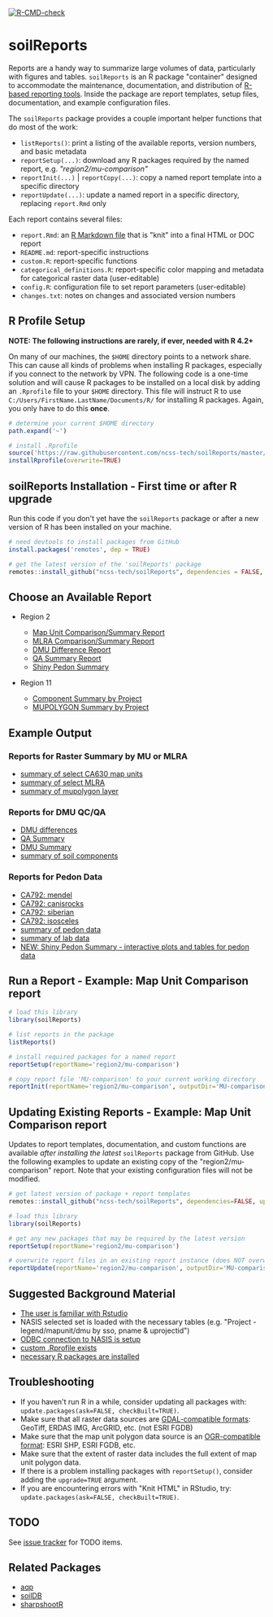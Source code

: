 <!-- badges: start -->
[![R-CMD-check](https://github.com/ncss-tech/soilReports/actions/workflows/R-CMD-check.yml/badge.svg)](https://github.com/ncss-tech/soilReports/actions/workflows/R-CMD-check.yml)
<!-- badges: end -->

# soilReports
Reports are a handy way to summarize large volumes of data, particularly with figures and tables. `soilReports` is an R package "container" designed to accommodate the maintenance, documentation, and distribution of [R-based reporting tools](http://rmarkdown.rstudio.com/). Inside the package are report templates, setup files, documentation, and example configuration files. 

The `soilReports` package provides a couple important helper functions that do most of the work:

 * `listReports()`: print a listing of the available reports, version numbers, and basic metadata
 * `reportSetup(...)`: download any R packages required by the named report, e.g. *"region2/mu-comparison"*
 * `reportInit(...)` | `reportCopy(...)`: copy a named report template into a specific directory
 * `reportUpdate(...)`: update a named report in a specific directory, replacing `report.Rmd` only

Each report contains several files:

 * `report.Rmd`: an [R Markdown file](http://rmarkdown.rstudio.com/) that is "knit" into a final HTML or DOC report
 * `README.md`: report-specific instructions
 * `custom.R`: report-specific functions
 * `categorical_definitions.R`: report-specific color mapping and metadata for categorical raster data (user-editable)
 * `config.R`: configuration file to set report parameters (user-editable)
 * `changes.txt`: notes on changes and associated version numbers



<!-- mark for deletion -->
## R Profile Setup

**NOTE: The following instructions are rarely, if ever, needed with R 4.2+**

On many of our machines, the `$HOME` directory points to a network share. This can cause all kinds of problems when installing R packages, especially if you connect to the network by VPN. The following code is a one-time solution and will cause R packages to be installed on a local disk by adding an `.Rprofile` file to your `$HOME` directory. This file will instruct R to use `C:/Users/FirstName.LastName/Documents/R/` for installing R packages. Again, you only have to do this **once**.

```r
# determine your current $HOME directory
path.expand('~')

# install .Rprofile
source('https://raw.githubusercontent.com/ncss-tech/soilReports/master/R/installRprofile.R')
installRprofile(overwrite=TRUE)
```


## soilReports Installation - First time or after R upgrade
Run this code if you don't yet have the `soilReports` package or after a new version of R has been installed on your machine.

```r
# need devtools to install packages from GitHub
install.packages('remotes', dep = TRUE)

# get the latest version of the 'soilReports' package
remotes::install_github("ncss-tech/soilReports", dependencies = FALSE, upgrade_dependencies = FALSE) 
```

## Choose an Available Report

  * Region 2
     + [Map Unit Comparison/Summary Report](https://github.com/ncss-tech/soilReports/tree/master/inst/reports/region2/mu-comparison)
     + [MLRA Comparison/Summary Report](https://github.com/ncss-tech/soilReports/tree/master/inst/reports/region2/mlra-comparison)
     + [DMU Difference Report](https://github.com/ncss-tech/soilReports/tree/master/inst/reports/region2/dmu-diff)
     + [QA Summary Report](https://github.com/ncss-tech/soilReports/tree/master/inst/reports/region2/QA-summary)
     + [Shiny Pedon Summary](https://github.com/ncss-tech/soilReports/tree/master/inst/reports/region2/shiny-pedon-summary)
     
  * Region 11
     + [Component Summary by Project](https://github.com/ncss-tech/soilReports/tree/master/inst/reports/region11/component_summary_by_project)
     + [MUPOLYGON Summary by Project](https://github.com/ncss-tech/soilReports/tree/master/inst/reports/region11/mupolygon_summary_by_project)


## Example Output

### Reports for Raster Summary by MU or MLRA
  
  * [summary of select CA630 map units](http://ncss-tech.github.io/example-reports/mu-comparison/CA630-mu-comparison.html)
  * [summary of select MLRA](http://ncss-tech.github.io/example-reports/MLRA-comparison.html)
  * [summary of mupolygon layer](http://ncss-tech.github.io/example-reports/mupolygon_report.html)

### Reports for DMU QC/QA

  * [DMU differences](http://ncss-tech.github.io/example-reports/dmu-diff-example.html)
  * [QA Summary](http://ncss-tech.github.io/example-reports/QA-summary-example.html)
  * [DMU Summary](http://ncss-tech.github.io/example-reports/DMU-summary-example.html)
  * [summary of soil components](http://ncss-tech.github.io/example-reports/component_report.html)
  

### Reports for Pedon Data

  * [CA792: mendel](http://ncss-tech.github.io/example-reports/CA792-pedon/mendel.html)
  * [CA792: canisrocks](http://ncss-tech.github.io/example-reports/CA792-pedon/canisrocks.html)
  * [CA792: siberian](http://ncss-tech.github.io/example-reports/CA792-pedon/siberian.html)
  * [CA792: isosceles](http://ncss-tech.github.io/example-reports/CA792-pedon/isosceles.html)
  * [summary of pedon data](http://ncss-tech.github.io/example-reports/pedon_report.html)
  * [summary of lab data](http://ncss-tech.github.io/example-reports/lab_report.html)
  * [NEW: Shiny Pedon Summary - interactive plots and tables for pedon data](https://ncss-tech.github.io/soilReports/docs/shiny-pedon-summary/shiny-pedon_loafercreek-taxadjuncts.PNG)


## Run a Report - Example: Map Unit Comparison report

```r
# load this library
library(soilReports)

# list reports in the package
listReports()

# install required packages for a named report
reportSetup(reportName='region2/mu-comparison')

# copy report file 'MU-comparison' to your current working directory
reportInit(reportName='region2/mu-comparison', outputDir='MU-comparison')
```

## Updating Existing Reports - Example: Map Unit Comparison report 
Updates to report templates, documentation, and custom functions are available *after installing the latest* `soilReports` package from GitHub. Use the following examples to update an existing copy of the "region2/mu-comparison" report. Note that your existing configuration files will not be modified.

```r
# get latest version of package + report templates
remotes::install_github("ncss-tech/soilReports", dependencies=FALSE, upgrade_dependencies=FALSE)

# load this library
library(soilReports)

# get any new packages that may be required by the latest version
reportSetup(reportName='region2/mu-comparison')

# overwrite report files in an existing report instance (does NOT overwrite config)
reportUpdate(reportName='region2/mu-comparison', outputDir='MU-comparison')
```

## Suggested Background Material

 * [The user is familiar with Rstudio](http://ncss-tech.github.io/stats_for_soil_survey/chapters/1_introduction/1_introduction.html)
 * NASIS selected set is loaded with the necessary tables (e.g. "Project - legend/mapunit/dmu by sso, pname & uprojectid")
 * [ODBC connection to NASIS is setup](http://ncss-tech.github.io/AQP/soilDB/setup_local_nasis.html)
 * [custom .Rprofile exists](https://github.com/ncss-tech/soilReports#pre-installation-nrcs-only-this-is-only-required-once)
 * [necessary R packages are installed](http://ncss-tech.github.io/stats_for_soil_survey/chapters/0_pre-class-assignment/pre-class-assignment.html)

## Troubleshooting
 * If you haven't run R in a while, consider updating all packages with: `update.packages(ask=FALSE, checkBuilt=TRUE)`.
 * Make sure that all raster data sources are [GDAL-compatible formats](http://www.gdal.org/formats_list.html): GeoTiff, ERDAS IMG, ArcGRID, etc. (not ESRI FGDB)
 * Make sure that the map unit polygon data source is an [OGR-compatible format](http://www.gdal.org/ogr_formats.html): ESRI SHP, ESRI FGDB, etc.
 * Make sure that the extent of raster data includes the full extent of map unit polygon data.
 * If there is a problem installing packages with `reportSetup()`, consider adding the `upgrade=TRUE` argument.
 * If you are encountering errors with "Knit HTML" in RStudio, try: `update.packages(ask=FALSE, checkBuilt=TRUE)`.

## TODO
See [issue tracker](https://github.com/ncss-tech/soilReports/issues) for TODO items.


## Related Packages
 * [aqp](https://github.com/ncss-tech/aqp)
 * [soilDB](https://github.com/ncss-tech/soilDB)
 * [sharpshootR](https://github.com/ncss-tech/sharpshootR)
 
